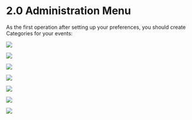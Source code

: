 # 2.0 Administration Menu

As the first operation after setting up your preferences, you should create Categories for your events:

![](/en/assets/admin1.png)

![](/en/assets/admin2.png)



![](/en/assets/admin3.png)




![](/en/assets/admin4.png)




![](/en/assets/admin5.png)




![](/en/assets/admin6.png)




![](/en/assets/admin7.png)








